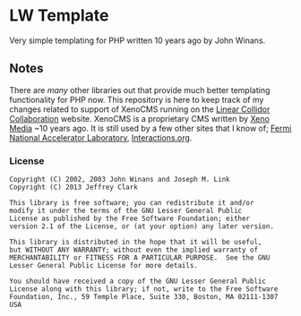 # LW Template #

Very simple templating for PHP written 10 years ago by John Winans.

## Notes ##

There are _many_ other libraries out that provide much better templating functionality for PHP now.  This repository is here to keep track of my changes related to support of XenoCMS running on the [Linear Collidor Collaboration][2] website.  XenoCMS is a proprietary CMS written by [Xeno Media][1] ~10 years ago.  It is still used by a few other sites that I know of; [Fermi National Accelerator Laboratory][3], [Interactions.org][4].

### License ###

    Copyright (C) 2002, 2003 John Winans and Joseph M. Link
    Copyright (C) 2013 Jeffrey Clark
 
    This library is free software; you can redistribute it and/or
    modify it under the terms of the GNU Lesser General Public
    License as published by the Free Software Foundation; either
    version 2.1 of the License, or (at your option) any later version.
 
    This library is distributed in the hope that it will be useful,
    but WITHOUT ANY WARRANTY; without even the implied warranty of
    MERCHANTABILITY or FITNESS FOR A PARTICULAR PURPOSE.  See the GNU
    Lesser General Public License for more details.
 
    You should have received a copy of the GNU Lesser General Public
    License along with this library; if not, write to the Free Software
    Foundation, Inc., 59 Temple Place, Suite 330, Boston, MA 02111-1307 USA

[1]: http://xenomedia.com/
[2]: http://www.linearcollider.org/
[3]: http://fnal.gov/
[4]: http://interactions.org/

